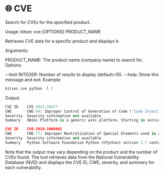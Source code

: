 # 🌐 CVE

Search for CVEs for the specified product.

Usage: kitsec cve [OPTIONS] PRODUCT_NAME

Retrieves CVE data for a specific product and displays it.

Arguments:

PRODUCT_NAME: The product name (company name) to search for.
Options:

--limit INTEGER: Number of results to display (default=10).
--help: Show this message and exit.
Example:

```py
kitsec cve python -l 2
```

Output:

```py
CVE ID    CVE-2023-26477
CWE       CWE-94: Improper Control of Generation of Code ('Code Injection') (4.10)
Severity  Severity information not available
Summary   XWiki Platform is a generic wiki platform. Starting in versions 6.3-rc-1 and 6.2.4, it's possible to inject arbitrary wiki syntax including Groovy, Python and Velocity script macros via the `newThemeName` request parameter (URL parameter), in combination with additional parameters. This has been patched in the supported versions 13.10.10, 14.9-rc-1, and 14.4.6. As a workaround, it is possible to edit `FlamingoThemesCode.WebHomeSheet` and manually perform the changes from the patch fixing the issue.

CVE ID    CVE-2018-1000802
CWE       CWE-77: Improper Neutralization of Special Elements used in a Command ('Command Injection') (4.10)
Severity  Severity information not available
Summary   Python Software Foundation Python (CPython) version 2.7 contains a CWE-77: Improper Neutralization of Special Elements used in a Command ('Command Injection') vulnerability in shutil module (make_archive function) that can result in Denial of service, Information gain via injection of arbitrary files on the system or entire drive. This attack appear to be exploitable via Passage of unfiltered user input to the function. This vulnerability appears to have been fixed in after commit add531a1e55b0a739b0f42582f1c9747e5649ace.
```
Note that the output may vary depending on the product and the number of CVEs found. The tool retrieves data from the National Vulnerability Database (NVD) and displays the CVE ID, CWE, severity, and summary for each vulnerability.